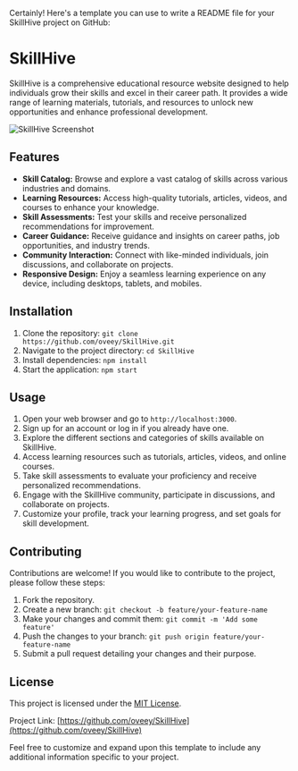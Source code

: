 
Certainly! Here's a template you can use to write a README file for your SkillHive project on GitHub:

# SkillHive

SkillHive is a comprehensive educational resource website designed to help individuals grow their skills and excel in their career path. It provides a wide range of learning materials, tutorials, and resources to unlock new opportunities and enhance professional development.

![SkillHive Screenshot](/path/to/screenshot.png)

## Features

- **Skill Catalog:** Browse and explore a vast catalog of skills across various industries and domains.
- **Learning Resources:** Access high-quality tutorials, articles, videos, and courses to enhance your knowledge.
- **Skill Assessments:** Test your skills and receive personalized recommendations for improvement.
- **Career Guidance:** Receive guidance and insights on career paths, job opportunities, and industry trends.
- **Community Interaction:** Connect with like-minded individuals, join discussions, and collaborate on projects.
- **Responsive Design:** Enjoy a seamless learning experience on any device, including desktops, tablets, and mobiles.

## Installation

1. Clone the repository: `git clone https://github.com/oveey/SkillHive.git`
2. Navigate to the project directory: `cd SkillHive`
3. Install dependencies: `npm install`
4. Start the application: `npm start`

## Usage

1. Open your web browser and go to `http://localhost:3000`.
2. Sign up for an account or log in if you already have one.
3. Explore the different sections and categories of skills available on SkillHive.
4. Access learning resources such as tutorials, articles, videos, and online courses.
5. Take skill assessments to evaluate your proficiency and receive personalized recommendations.
6. Engage with the SkillHive community, participate in discussions, and collaborate on projects.
7. Customize your profile, track your learning progress, and set goals for skill development.

## Contributing

Contributions are welcome! If you would like to contribute to the project, please follow these steps:

1. Fork the repository.
2. Create a new branch: `git checkout -b feature/your-feature-name`
3. Make your changes and commit them: `git commit -m 'Add some feature'`
4. Push the changes to your branch: `git push origin feature/your-feature-name`
5. Submit a pull request detailing your changes and their purpose.

## License

This project is licensed under the [MIT License](LICENSE).


Project Link: [https://github.com/oveey/SkillHive](https://github.com/oveey/SkillHive)

Feel free to customize and expand upon this template to include any additional information specific to your project.
